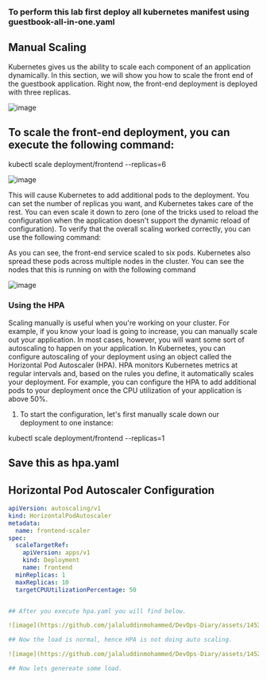 ### To perform this lab first deploy all kubernetes manifest using guestbook-all-in-one.yaml

## Manual Scaling

Kubernetes gives us the ability to scale each component of an application dynamically. In this section, we will show you how to scale the front end of the guestbook application. Right now, the front-end deployment is deployed with three replicas.

![image](https://github.com/jalaluddinmohammed/DevOps-Diary/assets/145260536/455f9710-3820-4ae2-b488-91e801a293b9)

## To scale the front-end deployment, you can execute the following command:

kubectl scale deployment/frontend --replicas=6

![image](https://github.com/jalaluddinmohammed/DevOps-Diary/assets/145260536/755f2699-e52f-4688-b688-6f9e7b98e6e8)

This will cause Kubernetes to add additional pods to the deployment. You can set the number of replicas you want, and Kubernetes takes care of the rest. You can even scale it down to zero (one of the tricks used to reload the configuration when the application doesn't support the dynamic reload of configuration). To verify that the overall scaling worked correctly, you can use the following command:

As you can see, the front-end service scaled to six pods. Kubernetes also spread these pods across multiple nodes in the cluster. You can see the nodes that this is running on with the following command

![image](https://github.com/jalaluddinmohammed/DevOps-Diary/assets/145260536/13b089da-0dec-4d47-ac1f-19882c4edd23)


### Using the HPA
Scaling manually is useful when you're working on your cluster. 
For example, if you know your load is going to increase, you can manually scale out your application.
In most cases, however, you will want some sort of autoscaling to happen on your application. In Kubernetes, you can configure autoscaling of your deployment using an object called the Horizontal Pod Autoscaler (HPA).
HPA monitors Kubernetes metrics at regular intervals and, based on the rules you define, it automatically scales your deployment. For example, you can configure the HPA to add additional pods to your deployment once the CPU utilization of your application is above 50%.

1. To start the configuration, let's first manually scale down our deployment to
one instance:

kubectl scale deployment/frontend --replicas=1

## Save this as hpa.yaml

## Horizontal Pod Autoscaler Configuration

```yaml
apiVersion: autoscaling/v1
kind: HorizontalPodAutoscaler
metadata:
  name: frontend-scaler
spec:
  scaleTargetRef:
    apiVersion: apps/v1
    kind: Deployment
    name: frontend 
  minReplicas: 1
  maxReplicas: 10
  targetCPUUtilizationPercentage: 50


## After you execute hpa.yaml you will find below.

![image](https://github.com/jalaluddinmohammed/DevOps-Diary/assets/145260536/1bee2635-e08f-4de9-8a0f-e7e3a6965008)

## Now the load is normal, hence HPA is not doing auto scaling.

![image](https://github.com/jalaluddinmohammed/DevOps-Diary/assets/145260536/a9d0e8b9-966b-45a3-baf1-e8fe2493edaf)

## Now lets genereate some load.



